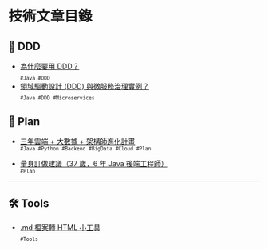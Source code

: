 # 技術文章目錄 

## 📌 DDD
- [為什麼要用 DDD？](DDD/ddd_repo_and_example)  
  <sub>`#Java #DDD`</sub>
- [領域驅動設計 (DDD) 與微服務治理實例？](DDD/exam_DDD_microservices.md)  
  <sub>`#Java #DDD #Microservices`</sub>

## 📌 Plan
- [三年雲端 + 大數據 + 架構師進化計畫](plan/3year_architect_plan)  
  <sub>`#Java #Python #Backend #BigData #Cloud #Plan`</sub>

- [量身訂做建議（37 歲，6 年 Java 後端工程師）](plan/architect_customized_analysis)  
  <sub>`#Plan`</sub>

---

## 🛠 Tools
- [.md 檔案轉 HTML 小工具](tools/md2blogger-guide)  
  <sub>`#Tools`</sub>
